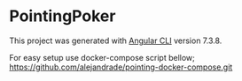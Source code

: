 # PointingPoker

This project was generated with [Angular CLI](https://github.com/angular/angular-cli) version 7.3.8.



For easy setup use docker-compose script bellow;
https://github.com/alejandrade/pointing-docker-compose.git
